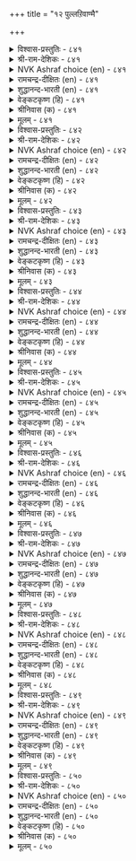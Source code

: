 +++
title = "१२ पुल्लऱिवाण्मै"

+++

<details><summary>विश्वास-प्रस्तुतिः - ८४१</summary>

अऱिविऩ्मै इऩ्मैयुळ् इऩ्मै पिऱिदिऩ्मै  
इऩ्मैया वैया तुलगु। ८४१  
</details>

<details><summary>श्री-राम-देशिकः - ८४१</summary>

अधिकारः ८५. अल्पज्ञत्वम्  
विद्यमानेष्वभावेषु ज्ञानाभावो व्यथाकरः ।  
अन्याभावान् वेत्ति लोको णाभावत्वेन् सर्वदा ॥ ८४१॥
</details>

<details><summary>NVK Ashraf choice (en) - ८४१</summary>

०८४१  
The lack of lacks is the lack of knowledge.  
Other lacks are not deemed such by the world.  
(P.S. Sundaram)  
</details>

<details><summary>रामचन्द्र-दीक्षितः (en) - ८४१</summary>

841 aṟiviṉmai iṉmaiyuḷ iṉmai piṟitiṉmai  
iṉmaiyā vaiyātu ulaku.

841\. Of all forms of poverty, poverty of intellect is the most serious; other forms of poverty are not regarded serious by the world.  
</details>

<details><summary>शुद्धानन्द-भारती (en) - ८४१</summary>

1\. அறிவின்மை இன்மையுள் இன்மை பிறிதின்மை  
இன்மையா வையாது உலகு.  
Want of wisdom is want of wants  
Want of aught else the world nev'r counts.        841  
</details>

<details><summary>वेङ्कटकृष्ण (हि) - ८४१</summary>

841
सबसे बुरा अभाव है, सद्बुद्धि का अभाव ।  
दुनिया अन्य अभाव को, नहिं मानती अभाव ॥
</details>

<details><summary>श्रीनिवास (क) - ८४१</summary>

841. अरिवुगेडितनवु दारिद्र्यदॊळगे अति क्रूरवादुदु; मत्तितर सिरि मॊदलादवुगळ दारिद्र्यवन्नु लोकवु (अष्टागि) गणनॆगॆ तॆगॆदुकॊळ्ळुवुदिल्ल.

</details>

<details><summary>मूलम् - ८४१</summary>

अऱिविऩ्मै इऩ्मैयुळ् इऩ्मै पिऱिदिऩ्मै  
इऩ्मैया वैया तुलगु। ८४१  
</details>

<details><summary>विश्वास-प्रस्तुतिः - ८४२</summary>

अऱिविलाऩ् नॆञ्जुवन्दु ईदल् पिऱिदियादुम्  
इल्लै पॆऱुवाऩ् तवम्। ८४२  
</details>

<details><summary>श्री-राम-देशिकः - ८४२</summary>

अल्पज्ञः प्रीतिसंयुक्तो धनमर्पयनीति यत् ।  
न तत्रान्यत् कारणं स्याद् गृहीतुः पुण्यमन्तरा ॥ ८४२॥
</details>

<details><summary>NVK Ashraf choice (en) - ८४२</summary>

०८४२  
Should a fool gift a thing heartily, it is nothing but  
Due to the penance of the recipient. *  
(S. Maharajan)  
</details>

<details><summary>रामचन्द्र-दीक्षितः (en) - ८४२</summary>

842 aṟivilāṉ neñcuvantu ītal piṟituyātum  
illai peṟuvāṉ tavam.

842\. If a fool makes a gift with pleasure, it is due to the recipient’s luck.  
</details>

<details><summary>शुद्धानन्द-भारती (en) - ८४२</summary>

2\. அறிவிலான் நெஞ்சுவந்து ஈதல் பிறிதுயாதும்  
இல்லை பெறுவான் தவம்.  
When fool bestows with glee a gift  
It comes but by getter's merit.        842  
</details>

<details><summary>वेङ्कटकृष्ण (हि) - ८४२</summary>

842
बुद्धिहीन नर हृदय से, करता है यदि दान ।  
प्रातिग्राही का सुकृत वह, और नहीं कुछ जान ॥
</details>

<details><summary>श्रीनिवास (क) - ८४२</summary>

842. अरिवुगेडियु मनःपूर्वकवागि ऒन्दु वस्तुवन्नु यारिगादरू कॊट्टरॆ, अदु अवन ऒळ्ळॆय गुणवन्नु सारुवुदक्किन्त पडॆयुववन सत्कर्मवन्नु सारुवुदु.

</details>

<details><summary>मूलम् - ८४२</summary>

अऱिविलाऩ् नॆञ्जुवन्दु ईदल् पिऱिदियादुम्  
इल्लै पॆऱुवाऩ् तवम्। ८४२  
</details>

<details><summary>विश्वास-प्रस्तुतिः - ८४३</summary>

अऱिविलार् तान्दम्मैप् पीऴिक्कुम् पीऴै  
सॆऱुवार्क्कुम् सॆय्दल् अरिदु। ८४३  
</details>

<details><summary>श्री-राम-देशिकः - ८४३</summary>

यावान् खेदः शत्रुवर्गैरुत्पद्येत ततोऽधिकम् ।  
प्राप्नुयुः खेदमल्पज्ञाः स्वीयाज्ञानबलात् स्वयम् ॥ ८४३॥
</details>

<details><summary>NVK Ashraf choice (en) - ८४३</summary>

०८४३  
The harm fools do to themselves  
Is beyond anything their foes do to them.  
(P.S. Sundaram)  
</details>

<details><summary>रामचन्द्र-दीक्षितः (en) - ८४३</summary>

843 aṟivilār tāmtammaip pīḻikkum pīḻai  
ceṟuvārkkum ceytal aritu.

843\. The unwise inflict upon themselves more harm than the enemies can think of.  
</details>

<details><summary>शुद्धानन्द-भारती (en) - ८४३</summary>

3\. அறிவிலார் தாம்தம்மைப் பீழிக்கும் பீழை  
செறுவார்க்கும் செய்தல் அரிது.  
The self-torments of fools exceed  
Ev'n tortures of their foes indeed.        843  
</details>

<details><summary>वेङ्कटकृष्ण (हि) - ८४३</summary>

843
जितनी पीड़ा मूढ़ नर, निज को देता आप ।  
रिपु को भी संभव नहीं, देना उतना ताप ॥
</details>

<details><summary>श्रीनिवास (क) - ८४३</summary>

843. अरिवुगेडिगळुतमगॆ तावे तन्दॊड्डिकॊळ्ळुव सङ्कट परिस्थितियन्नु अवर शत्रुगळू उण्टुमाडुवुदु असाध्य.

</details>

<details><summary>मूलम् - ८४३</summary>

अऱिविलार् तान्दम्मैप् पीऴिक्कुम् पीऴै  
सॆऱुवार्क्कुम् सॆय्दल् अरिदु। ८४३  
</details>

<details><summary>विश्वास-प्रस्तुतिः - ८४४</summary>

वॆण्मै ऎऩप्पडुव तियादॆऩिऩ् ऒण्मै  
उडैयम्याम् ऎऩ्ऩुम् सॆरुक्कु। ८४४  
</details>

<details><summary>श्री-राम-देशिकः - ८४४</summary>

''ज्ञानवानहमस्मि''इति यो वाज्ञानकृतो मदः ।  
स एवाल्पज्ञशब्देन प्रकृते संप्रकीर्त्यते ॥ ८४४॥
</details>

<details><summary>NVK Ashraf choice (en) - ८४४</summary>

०८४४  
What is stupidity? It is that vanity  
Which dares to declare, "I am wise."  
(Satguru Subramuniyaswami)  
</details>

<details><summary>रामचन्द्र-दीक्षितः (en) - ८४४</summary>

844 veṇmai eṉappaṭuvatu yāteṉiṉ oṇmai  
uṭaiyamyām eṉṉum cerukku.

844\. Where does conceit dwell but in the immature mind?  
</details>

<details><summary>शुद्धानन्द-भारती (en) - ८४४</summary>

4\. வெண்மை எனப்படுவது யாதெனின் ஒண்மை  
உடையம்யாம் என்னுஞ் செருக்கு.  
Stupidity is vanity  
That cries "We have sagacity"        844  
</details>

<details><summary>वेङ्कटकृष्ण (हि) - ८४४</summary>

844
हीन-बुद्धि किसको कहें, यदि पूछोगे बात ।  
स्वयं मान ‘हम हैं सुधी’, भ्रम में पड़ना ज्ञात ॥
</details>

<details><summary>श्रीनिवास (क) - ८४४</summary>

844. अरिवुगेडितन यावुदॆन्दरॆ, नानु "ज्ञानि" ऎन्दु हेळिकॊळ्ळुव अहङ्कारवे.

</details>

<details><summary>मूलम् - ८४४</summary>

वॆण्मै ऎऩप्पडुव तियादॆऩिऩ् ऒण्मै  
उडैयम्याम् ऎऩ्ऩुम् सॆरुक्कु। ८४४  
</details>

<details><summary>विश्वास-प्रस्तुतिः - ८४५</summary>

कल्लाद मेऱ्कॊण् डॊऴुगल् कसडऱ  
वल्लदूउम् ऐयम् तरुम्। ८४५  
</details>

<details><summary>श्री-राम-देशिकः - ८४५</summary>

अल्पज्ञो यदि तु ब्रूयादनधीतमधीतवत् ।  
तदा क्षुण्णमधीतेऽपि विषये संशयो भवेत् ॥ ८४५॥
</details>

<details><summary>NVK Ashraf choice (en) - ८४५</summary>

०८४५  
Pretence to learning not learnt,  
Calls in question the learning learnt.  
(P.S. Sundaram)  
</details>

<details><summary>रामचन्द्र-दीक्षितः (en) - ८४५</summary>

845 kallāta mēṟkoṇṭu oḻukal kacaṭaṟa  
vallatūum aiyam tarum.

845\. Pretension to knowledge beyond one’s province makes men suspect the proficiency in one’s own province.  
</details>

<details><summary>शुद्धानन्द-भारती (en) - ८४५</summary>

5\. கல்லாத மேற்கொண்டு ஒழுகல் கசடற  
வல்லதூஉம் ஐயம் தரும்.  
Feigning knowledge that one has not  
Leads to doubt ev'n that he has got.        845  
</details>

<details><summary>वेङ्कटकृष्ण (हि) - ८४५</summary>

845
अपठित में ज्यों पठित का, व्यंजित करना भाव ।  
सुपठित में भी दोष बिन, जनमे संशय-भाध ॥
</details>

<details><summary>श्रीनिवास (क) - ८४५</summary>

845. मूर्खरु तावु ओददिरुवुदन्नु ग्रन्थगळन्नु ओदिरुवन्तॆ नटसुवुदरिन्द अवरु ओदिरुव विषयगळल्लि कूड इतररिगॆ संशय बरलु कारणवागुत्तदॆ.

</details>

<details><summary>मूलम् - ८४५</summary>

कल्लाद मेऱ्कॊण् डॊऴुगल् कसडऱ  
वल्लदूउम् ऐयम् तरुम्। ८४५  
</details>

<details><summary>विश्वास-प्रस्तुतिः - ८४६</summary>

अऱ्ऱम् मऱैत्तलो पुल्लऱिवु तंवयिऩ्  
कुऱ्ऱम् मऱैया वऴि। ८४६  
</details>

<details><summary>श्री-राम-देशिकः - ८४६</summary>

स्वदोषवरणे यत्नहीनः स्वल्पमतिर्नरः ।  
मुख्यं गोप्यं स्थलं त्यक्त्वा यथान्याच्छादको भवेत् ॥ ८४६॥
</details>

<details><summary>NVK Ashraf choice (en) - ८४६</summary>

०८४६  
Can a fool be said to be clothed  
When his faults lie exposed?  
(P.S. Sundaram)  
</details>

<details><summary>रामचन्द्र-दीक्षितः (en) - ८४६</summary>

846 aṟṟam maṟaittalō pullaṟivu tamvayiṉ  
kuṟṟam maṟaiyā vaḻi.

846\. What availeth one’s garment if one’s defects lie naked to the world?  
</details>

<details><summary>शुद्धानन्द-भारती (en) - ८४६</summary>

6\. அற்றம் மறைத்தலோ புல்லறிவு தம்வயின்  
குற்றம் மறையா வழி.  
Fools their nakedness conceal  
And yet their glaring faults reveal.        846  
</details>

<details><summary>वेङ्कटकृष्ण (हि) - ८४६</summary>

846
मिटा न कर निज दोष को, गोपन कर अज्ञान ।  
ढकना पट से गुहय को, अल्प बुद्धि की बान ॥
</details>

<details><summary>श्रीनिवास (क) - ८४६</summary>

846. तम्म दोषगळन्नु तिळिदु अवुगळन्नु मरॆसलु यत्निसदिद्दरॆ तम्म मानवन्नु बट्टॆगळिन्द मरॆमाचुवुदु अरिवुगेडितनवागुत्तदॆ.

</details>

<details><summary>मूलम् - ८४६</summary>

अऱ्ऱम् मऱैत्तलो पुल्लऱिवु तंवयिऩ्  
कुऱ्ऱम् मऱैया वऴि। ८४६  
</details>

<details><summary>विश्वास-प्रस्तुतिः - ८४७</summary>

अरुमऱै सोरुम् अऱिविलाऩ् सॆय्युम्  
पॆरुमिऱै ताऩे तऩक्कु। ८४७  
</details>

<details><summary>श्री-राम-देशिकः - ८४७</summary>

परोक्तगोपनीयार्थान् प्रमादादीरयन् बहिः ।  
अल्पज्ञः स्वस्य नानर्थान् स्वयमेव समानयेत् ॥ ८४७॥
</details>

<details><summary>NVK Ashraf choice (en) - ८४७</summary>

०८४७  
A fool who can't hold on to rare secrets  
Does great harm to himself.  
(N.V.K. Ashraf), (P.S. Sundaram)  
</details>

<details><summary>रामचन्द्र-दीक्षितः (en) - ८४७</summary>

847 arumaṟai cōrum aṟivilāṉ ceyyum  
perumiṟai tāṉē taṉakku.

847\. A learned fool doth harm to himself.  
</details>

<details><summary>शुद्धानन्द-भारती (en) - ८४७</summary>

7\. அருமறை சோரும் அறிவிலான் செய்யும்  
பெருமிறை தானே தனக்கு.  
The fool that slights sacred counsels  
Upon himself great harm entails.        847  
</details>

<details><summary>वेङ्कटकृष्ण (हि) - ८४७</summary>

847
प्रकट करे मतिहीन जो, अति सहस्य की बात ।  
अपने पर खुद ही बड़ा, कर लेगा आघात ॥
</details>

<details><summary>श्रीनिवास (क) - ८४७</summary>

847. बहु मुख्यवाद उपदेशवन्नु विषयवन्नु कापाडिकॊळ्ळलारदॆ निर्लक्ष्य माडुव अरिविल्लदवनु, ताने तनगॆ दॊड्ड कुत्तन्नु तन्दुकॊळ्ळुत्तानॆ.

</details>

<details><summary>मूलम् - ८४७</summary>

अरुमऱै सोरुम् अऱिविलाऩ् सॆय्युम्  
पॆरुमिऱै ताऩे तऩक्कु। ८४७  
</details>

<details><summary>विश्वास-प्रस्तुतिः - ८४८</summary>

एववुम् सॆय्गलाऩ् ताऩ्तेऱाऩ् अव्वुयिर्  
पोऒम् अळवुमोर् नोय्। ८४८  
</details>

<details><summary>श्री-राम-देशिकः - ८४८</summary>

सत्कार्यं यः परैरुक्तं न कुर्याद्वेत्ति न स्वयम् ।  
तस्याल्पबुद्धेः प्राणाः स्युः आन्तमामयरूपिणः ॥ ८४८॥
</details>

<details><summary>NVK Ashraf choice (en) - ८४८</summary>

०८४८  
Heeds no advice; knows nothing wise;  
His life is an illness till he dies.  
(Kasthuri Sreenivasan)  
</details>

<details><summary>रामचन्द्र-दीक्षितः (en) - ८४८</summary>

848 ēvavuñam ceykalāṉ tāṉtēṟāṉ avvuyir  
pōom aḷavumōr nōy.

848\. A fool neither listens to wise counsel nor exerts himself. He will be a plague to the world till his death.  
</details>

<details><summary>शुद्धानन्द-भारती (en) - ८४८</summary>

8\. ஏவவும் செய்கலான் தான்தேறான் அவ்வுயிர்  
போஒம் அளவுமோர் நோய்.  
He listens not nor himself knows  
Plague is his life until it goes.        848  
</details>

<details><summary>वेङ्कटकृष्ण (हि) - ८४८</summary>

848
समझाने पर ना करे, और न समझे आप ।  
मरण समय तक जीव वह, रहा रोग-अभिशाप ॥
</details>

<details><summary>श्रीनिवास (क) - ८४८</summary>

848. अरिवुगेडियु तिळिदवरु ऒळ्ळॆयदन्नु हेळिदरू पालिसनु; तानू अदन्नु अरितुकॊळ्ळलारनु; इन्थवन बदुकु सायुववरॆगू ऒन्दु कुत्तागि परिणमिसुवुदु.

</details>

<details><summary>मूलम् - ८४८</summary>

एववुम् सॆय्गलाऩ् ताऩ्तेऱाऩ् अव्वुयिर्  
पोऒम् अळवुमोर् नोय्। ८४८  
</details>

<details><summary>विश्वास-प्रस्तुतिः - ८४९</summary>

काणादाऩ् काट्टुवाऩ् ताऩ्काणाऩ् काणादाऩ्  
कण्डाऩाम् ताऩ्कण्ड वाऱु। ८४९  
</details>

<details><summary>श्री-राम-देशिकः - ८४९</summary>

अल्पज्ञस्योपदेष्टा तु स्वयमल्पो भवेन्नरः ।  
अल्पज्ञो मूढविश्वासाद् भासते ज्ञानवानिव ॥ ८४९॥
</details>

<details><summary>NVK Ashraf choice (en) - ८४९</summary>

०८४९  
He is a fool, who tries to open the eyes of a fool,  
For a fool sees things only his own way. *  
(V.V.S. Aiyar)  
</details>

<details><summary>रामचन्द्र-दीक्षितः (en) - ८४९</summary>

849 kāṇātāṉ kāṭṭuvāṉ tāṉkāṇāṉ kāṇātāṉ  
kaṇṭāṉām tāṉkaṇṭa vāṟu.

849\. He who seeks to enlighten a fool befools himself i For the conceited fool thinks that he knows everything.  
</details>

<details><summary>शुद्धानन्द-भारती (en) - ८४९</summary>

9\. காணாதான் காட்டுவான் தான்காணான் காணாதான்  
கண்டானாம் தான்கண்ட வாறு.  
Sans Self-sight in vain one opens Sight  
To the blind who bet their sight as right.        849  
</details>

<details><summary>वेङ्कटकृष्ण (हि) - ८४९</summary>

849
समझाते नासमझ को, रहे नासमझ आप ।  
समझदार सा नासमझ, स्वयं दिखेगा आप ॥
</details>

<details><summary>श्रीनिवास (क) - ८४९</summary>

849. अरिवुगेडिगॆ, अरिवु मूडिसलु होगुववनु कॊनॆयल्लि ताने बुद्धिगेडियागि बिडुवनु; अरिविल्लदवनु तानु कण्ड रीतियल्लि तिळिदवन हागॆ तोर्पडिसिकॊळ्ळुवनु.

</details>

<details><summary>मूलम् - ८४९</summary>

काणादाऩ् काट्टुवाऩ् ताऩ्काणाऩ् काणादाऩ्  
कण्डाऩाम् ताऩ्कण्ड वाऱु। ८४९  
</details>

<details><summary>विश्वास-प्रस्तुतिः - ८५०</summary>

उलगत्तार् उण्डॆऩ्पदु इल्लॆऩ्पाऩ् वैयत्तु  
अलगैया वैक्कप् पडुम्। ८५०  
</details>

<details><summary>श्री-राम-देशिकः - ८५०</summary>

अस्तीति सद्भिरुक्तार्थान् नास्तीत्येव वदेञ्च यः ।  
मर्त्यरूपागतं भूतं तं मन्यन्ते नरा भुवि ॥ ८५०॥
</details>

<details><summary>NVK Ashraf choice (en) - ८५०</summary>

०८५०  
He who denies what the world affirms  
Will be thought a demon on earth. *  
(P.S. Sundaram)  
</details>

<details><summary>रामचन्द्र-दीक्षितः (en) - ८५०</summary>

850 ulakattār uṇṭeṉpatu illeṉpāṉ vaiyattu  
alakaiyā vaikkap paṭum.

850\. He who is out of tune with the world is regarded a demon.  
</details>

<details><summary>शुद्धानन्द-भारती (en) - ८५०</summary>

10\. உலகத்தார் உண்டென்பது இல்லென்பான் வையத்து  
அலகையா வைக்கப் படும்.  
To people's "Yes" who proffer "No"  
Deemed as ghouls on earth they go.        850  
</details>

<details><summary>वेङ्कटकृष्ण (हि) - ८५०</summary>

850
जग जिसके अस्तित्व को, ‘है’ कह लेता मान ।  
जो न मानता वह रहा, जग में प्रेत समान ॥
</details>

<details><summary>श्रीनिवास (क) - ८५०</summary>

850. लोकदल्लि बल्ल हिरिय अनुभविगळु इदॆ ऎन्नुवुदन्नु इल्ल ऎन्दु हेळुववनु, भूमिय मेलॆ सुळिदाडुव पिशाचिकॆ समान ऎन्दु भाविसबेकु.
</details>

<details><summary>मूलम् - ८५०</summary>

उलगत्तार् उण्डॆऩ्पदु इल्लॆऩ्पाऩ् वैयत्तु  
अलगैया वैक्कप् पडुम्। ८५०  
</details>

